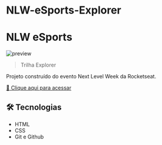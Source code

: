 # NLW-eSports-Explorer
# NLW eSports

![preview](./.github/preview.png)

> Trilha Explorer

Projeto construído do evento Next Level Week da Rocketseat.

[🔗 Clique aqui para acessar](https://lucadboer.github.io/nlw-esports-explorer/)


## 🛠 Tecnologias

- HTML
- CSS
- Git e Github

